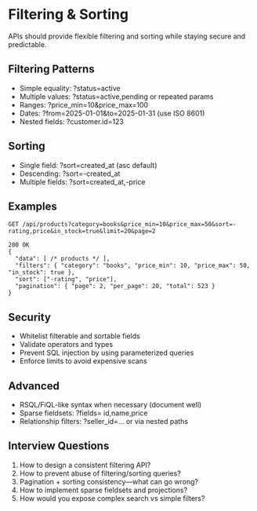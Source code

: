 # Filtering & Sorting

APIs should provide flexible filtering and sorting while staying secure and predictable.

## Filtering Patterns

- Simple equality: ?status=active
- Multiple values: ?status=active,pending or repeated params
- Ranges: ?price_min=10&price_max=100
- Dates: ?from=2025-01-01&to=2025-01-31 (use ISO 8601)
- Nested fields: ?customer.id=123

## Sorting

- Single field: ?sort=created_at (asc default)
- Descending: ?sort=-created_at
- Multiple fields: ?sort=created_at,-price

## Examples

```http
GET /api/products?category=books&price_min=10&price_max=50&sort=-rating,price&in_stock=true&limit=20&page=2

200 OK
{
  "data": [ /* products */ ],
  "filters": { "category": "books", "price_min": 10, "price_max": 50, "in_stock": true },
  "sort": ["-rating", "price"],
  "pagination": { "page": 2, "per_page": 20, "total": 523 }
}
```

## Security

- Whitelist filterable and sortable fields
- Validate operators and types
- Prevent SQL injection by using parameterized queries
- Enforce limits to avoid expensive scans

## Advanced

- RSQL/FiQL-like syntax when necessary (document well)
- Sparse fieldsets: ?fields= id,name,price
- Relationship filters: ?seller_id=... or via nested paths

## Interview Questions

1. How to design a consistent filtering API?
2. How to prevent abuse of filtering/sorting queries?
3. Pagination + sorting consistency—what can go wrong?
4. How to implement sparse fieldsets and projections?
5. How would you expose complex search vs simple filters?
